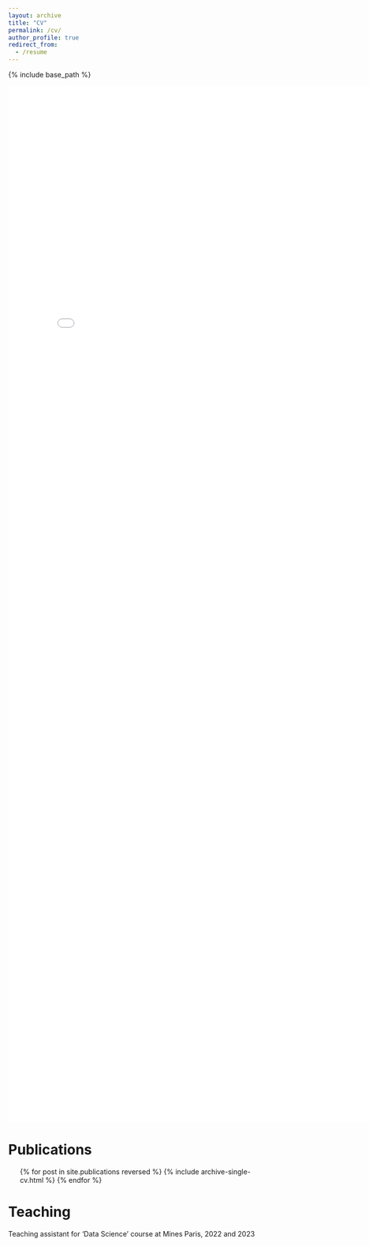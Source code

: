 ```yaml
---
layout: archive
title: "CV"
permalink: /cv/
author_profile: true
redirect_from:
  - /resume
---
```


{% include base_path %}

<embed src="/images/Resume_Mathieu_Molina.pdf" width="800px" height="2100px" />

  

Publications
======
  <ul>{% for post in site.publications reversed %}
    {% include archive-single-cv.html %}
  {% endfor %}</ul>

  
Teaching
======
  Teaching assistant for ‘Data Science’ course at Mines Paris, 2022 and 2023 
